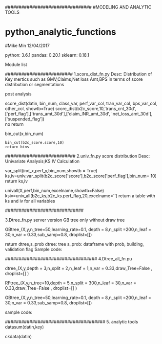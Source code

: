 ################################
#MODELING AND ANALYTIC TOOLS

# python_analytic_functions
#Mike Min 12/04/2017

python: 3.6.1
pandas: 0.20.1
sklearn: 0.18.1


Module list

#########################
1.score_dist_fn.py
Desc: Distribution of Key mertics such as GMV,Claims,Net loss Amt,BPS in terms of score distribution or segmentations 

post analysis

score_dist(datin, bin_num, class_var, perf_var_col, tran_var_col, bps_var_col, other_col, showtb=True)
score_dist(b2c_score,10,'trans_cnt_30d',['perf_flag'],['trans_amt_30d'],['claim_INR_amt_30d', 'net_loss_amt_30d'],['suspended_flag'])   
	no return

bin_cut(x,bin_num)

	bin_cut(b2c_score.score,10)
	return bins

##########################
2.univ_fn.py
score distribution
Desc: Univariate Analysis;KS IV Calculation 

var_split(ind_x,perf_y,bin_num,showtb = True)
ks,iv=univ.var_split(b2c_score['score'],b2c_score['perf_flag'],bin_num= 10)
return ks,iv

univall(X,perf,bin_num,excelname,showtb=False)
ksiv=univ_all(b2c_ks,b2c_ks.perf_flag,20,excelname='')
return a table with ks and iv for all variables

#############################

3.Dtree_fn.py
server version GB tree only without draw tree

GBtree_(X,y,n_tree=50,learning_rate=0.1, depth = 8,n_split =200,n_leaf = 30,n_var = 0.33,sub_samp=0.8, droplist=[])

return dtree,s_prob
dtree: tree
s_prob: dataframe with prob, building, validation flag
Sample code:


##################################
4.Dtree_all_fn.pu

dtree_(X,y,depth = 3,n_split = 2,n_leaf = 1,n_var = 0.33,draw_Tree=False , droplist=[] )

RFtree_(X,y,n_tree=10,depth = 5,n_split = 300,n_leaf = 30,n_var = 0.33,draw_Tree=False , droplist=[] )

GBtree_(X,y,n_tree=50,learning_rate=0.1, depth = 8,n_split =200,n_leaf = 30,n_var = 0.33,sub_samp=0.8, droplist=[])

sample code:



#####################################
5. analytic tools
datasum(datin,key)

ckdata(datin)
